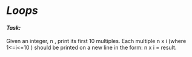 # _**Loops**_

#### _Task:_

Given an integer, n , print its first 10 multiples. Each multiple n x i (where 1<=i<=10 ) should be printed on a new line in the form: n x i = result.
